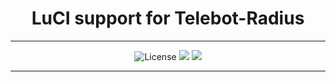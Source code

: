 <div align="center">
  <h1>LuCI support for Telebot-Radius</h1>
</div>

<hr/>

<div align="center">
  <img alt="License" src="https://img.shields.io/github/license/Maizil41/Telebot-Radius?style=for-the-badge">
  <a target="_blank" href="https://github.com/Maizil41/Telebot-Radius/releases"><img src="https://img.shields.io/github/release/Maizil41/Telebot-Radius?style=for-the-badge"></a>
  <a target="_blank" href="https://github.com/Maizil41/Telebot-Radius/releases"><img src="https://img.shields.io/github/downloads/Maizil41/Telebot-Radius/total?style=for-the-badge"></a>
</div>

<hr/>
